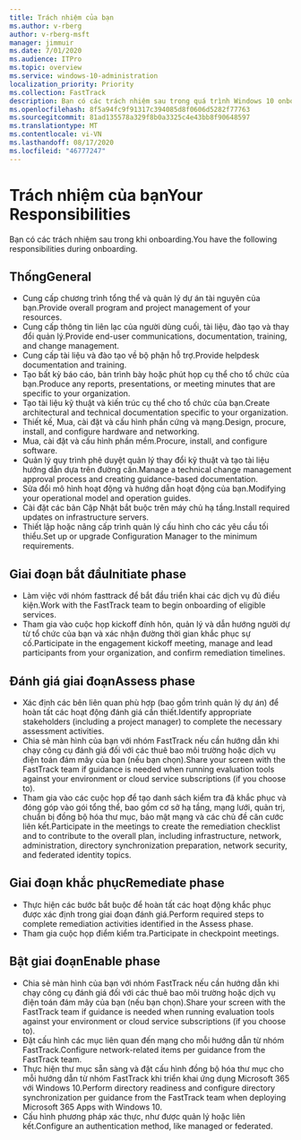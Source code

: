 ```yaml
---
title: Trách nhiệm của bạn
ms.author: v-rberg
author: v-rberg-msft
manager: jimmuir
ms.date: 7/01/2020
ms.audience: ITPro
ms.topic: overview
ms.service: windows-10-administration
localization_priority: Priority
ms.collection: FastTrack
description: Bạn có các trách nhiệm sau trong quá trình Windows 10 onboarding.
ms.openlocfilehash: 8f5a94fc9f91317c394085d8f0606d5282f77763
ms.sourcegitcommit: 81ad135578a329f8b0a3325c4e43bb8f90648597
ms.translationtype: MT
ms.contentlocale: vi-VN
ms.lasthandoff: 08/17/2020
ms.locfileid: "46777247"
---
```

# <a name="your-responsibilities"></a><span data-ttu-id="2de74-103">Trách nhiệm của bạn</span><span class="sxs-lookup"><span data-stu-id="2de74-103">Your Responsibilities</span></span>

<span data-ttu-id="2de74-104">Bạn có các trách nhiệm sau trong khi onboarding.</span><span class="sxs-lookup"><span data-stu-id="2de74-104">You have the following responsibilities during onboarding.</span></span>

## <a name="general"></a><span data-ttu-id="2de74-105">Thống</span><span class="sxs-lookup"><span data-stu-id="2de74-105">General</span></span>

- <span data-ttu-id="2de74-106">Cung cấp chương trình tổng thể và quản lý dự án tài nguyên của bạn.</span><span class="sxs-lookup"><span data-stu-id="2de74-106">Provide overall program and project management of your resources.</span></span>
- <span data-ttu-id="2de74-107">Cung cấp thông tin liên lạc của người dùng cuối, tài liệu, đào tạo và thay đổi quản lý.</span><span class="sxs-lookup"><span data-stu-id="2de74-107">Provide end-user communications, documentation, training, and change management.</span></span>
- <span data-ttu-id="2de74-108">Cung cấp tài liệu và đào tạo về bộ phận hỗ trợ.</span><span class="sxs-lookup"><span data-stu-id="2de74-108">Provide helpdesk documentation and training.</span></span>
- <span data-ttu-id="2de74-109">Tạo bất kỳ báo cáo, bản trình bày hoặc phút họp cụ thể cho tổ chức của bạn.</span><span class="sxs-lookup"><span data-stu-id="2de74-109">Produce any reports, presentations, or meeting minutes that are specific to your organization.</span></span>
- <span data-ttu-id="2de74-110">Tạo tài liệu kỹ thuật và kiến trúc cụ thể cho tổ chức của bạn.</span><span class="sxs-lookup"><span data-stu-id="2de74-110">Create architectural and technical documentation specific to your organization.</span></span>
- <span data-ttu-id="2de74-111">Thiết kế, Mua, cài đặt và cấu hình phần cứng và mạng.</span><span class="sxs-lookup"><span data-stu-id="2de74-111">Design, procure, install, and configure hardware and networking.</span></span>
- <span data-ttu-id="2de74-112">Mua, cài đặt và cấu hình phần mềm.</span><span class="sxs-lookup"><span data-stu-id="2de74-112">Procure, install, and configure software.</span></span>
- <span data-ttu-id="2de74-113">Quản lý quy trình phê duyệt quản lý thay đổi kỹ thuật và tạo tài liệu hướng dẫn dựa trên đường căn.</span><span class="sxs-lookup"><span data-stu-id="2de74-113">Manage a technical change management approval process and creating guidance-based documentation.</span></span>
- <span data-ttu-id="2de74-114">Sửa đổi mô hình hoạt động và hướng dẫn hoạt động của bạn.</span><span class="sxs-lookup"><span data-stu-id="2de74-114">Modifying your operational model and operation guides.</span></span>
- <span data-ttu-id="2de74-115">Cài đặt các bản Cập Nhật bắt buộc trên máy chủ hạ tầng.</span><span class="sxs-lookup"><span data-stu-id="2de74-115">Install required updates on infrastructure servers.</span></span>
- <span data-ttu-id="2de74-116">Thiết lập hoặc nâng cấp trình quản lý cấu hình cho các yêu cầu tối thiểu.</span><span class="sxs-lookup"><span data-stu-id="2de74-116">Set up or upgrade Configuration Manager to the minimum requirements.</span></span>

## <a name="initiate-phase"></a><span data-ttu-id="2de74-117">Giai đoạn bắt đầu</span><span class="sxs-lookup"><span data-stu-id="2de74-117">Initiate phase</span></span>

- <span data-ttu-id="2de74-118">Làm việc với nhóm fasttrack để bắt đầu triển khai các dịch vụ đủ điều kiện.</span><span class="sxs-lookup"><span data-stu-id="2de74-118">Work with the FastTrack team to begin onboarding of eligible services.</span></span>
- <span data-ttu-id="2de74-119">Tham gia vào cuộc họp kickoff đính hôn, quản lý và dẫn hướng người dự từ tổ chức của bạn và xác nhận đường thời gian khắc phục sự cố.</span><span class="sxs-lookup"><span data-stu-id="2de74-119">Participate in the engagement kickoff meeting, manage and lead participants from your organization, and confirm remediation timelines.</span></span>

## <a name="assess-phase"></a><span data-ttu-id="2de74-120">Đánh giá giai đoạn</span><span class="sxs-lookup"><span data-stu-id="2de74-120">Assess phase</span></span>

- <span data-ttu-id="2de74-121">Xác định các bên liên quan phù hợp (bao gồm trình quản lý dự án) để hoàn tất các hoạt động đánh giá cần thiết.</span><span class="sxs-lookup"><span data-stu-id="2de74-121">Identify appropriate stakeholders (including a project manager) to complete the necessary assessment activities.</span></span>
- <span data-ttu-id="2de74-122">Chia sẻ màn hình của bạn với nhóm FastTrack nếu cần hướng dẫn khi chạy công cụ đánh giá đối với các thuê bao môi trường hoặc dịch vụ điện toán đám mây của bạn (nếu bạn chọn).</span><span class="sxs-lookup"><span data-stu-id="2de74-122">Share your screen with the FastTrack team if guidance is needed when running evaluation tools against your environment or cloud service subscriptions (if you choose to).</span></span>
- <span data-ttu-id="2de74-123">Tham gia vào các cuộc họp để tạo danh sách kiểm tra đã khắc phục và đóng góp vào gói tổng thể, bao gồm cơ sở hạ tầng, mạng lưới, quản trị, chuẩn bị đồng bộ hóa thư mục, bảo mật mạng và các chủ đề căn cước liên kết.</span><span class="sxs-lookup"><span data-stu-id="2de74-123">Participate in the meetings to create the remediation checklist and to contribute to the overall plan, including infrastructure, network, administration, directory synchronization preparation, network security, and federated identity topics.</span></span>

## <a name="remediate-phase"></a><span data-ttu-id="2de74-124">Giai đoạn khắc phục</span><span class="sxs-lookup"><span data-stu-id="2de74-124">Remediate phase</span></span>

- <span data-ttu-id="2de74-125">Thực hiện các bước bắt buộc để hoàn tất các hoạt động khắc phục được xác định trong giai đoạn đánh giá.</span><span class="sxs-lookup"><span data-stu-id="2de74-125">Perform required steps to complete remediation activities identified in the Assess phase.</span></span>
- <span data-ttu-id="2de74-126">Tham gia cuộc họp điểm kiểm tra.</span><span class="sxs-lookup"><span data-stu-id="2de74-126">Participate in checkpoint meetings.</span></span>

## <a name="enable-phase"></a><span data-ttu-id="2de74-127">Bật giai đoạn</span><span class="sxs-lookup"><span data-stu-id="2de74-127">Enable phase</span></span>

- <span data-ttu-id="2de74-128">Chia sẻ màn hình của bạn với nhóm FastTrack nếu cần hướng dẫn khi chạy công cụ đánh giá đối với các thuê bao môi trường hoặc dịch vụ điện toán đám mây của bạn (nếu bạn chọn).</span><span class="sxs-lookup"><span data-stu-id="2de74-128">Share your screen with the FastTrack team if guidance is needed when running evaluation tools against your environment or cloud service subscriptions (if you choose to).</span></span>
- <span data-ttu-id="2de74-129">Đặt cấu hình các mục liên quan đến mạng cho mỗi hướng dẫn từ nhóm FastTrack.</span><span class="sxs-lookup"><span data-stu-id="2de74-129">Configure network-related items per guidance from the FastTrack team.</span></span>
- <span data-ttu-id="2de74-130">Thực hiện thư mục sẵn sàng và đặt cấu hình đồng bộ hóa thư mục cho mỗi hướng dẫn từ nhóm FastTrack khi triển khai ứng dụng Microsoft 365 với Windows 10.</span><span class="sxs-lookup"><span data-stu-id="2de74-130">Perform directory readiness and configure directory synchronization per guidance from the FastTrack team when deploying Microsoft 365 Apps with Windows 10.</span></span>
- <span data-ttu-id="2de74-131">Cấu hình phương pháp xác thực, như được quản lý hoặc liên kết.</span><span class="sxs-lookup"><span data-stu-id="2de74-131">Configure an authentication method, like managed or federated.</span></span>

